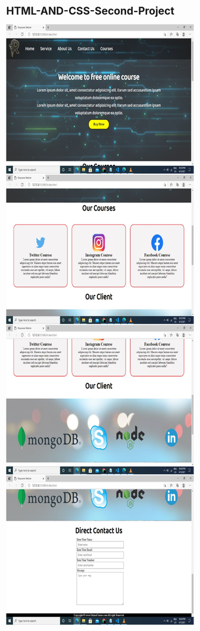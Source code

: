 # HTML-AND-CSS-Second-Project
<img src="/images/ss1.JPG" height="400" width="750"><br>
<img src="/images/ss2.JPG" height="400" width="750"><br>
<img src="/images/ss3.JPG" height="400" width="750"><br>
<img src="/images/ss4.JPG" height="400" width="750"><br>

